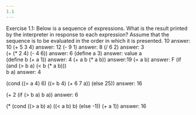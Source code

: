 ```yaml
---
1.1
---
```

Exercise 1.1: Below is a sequence of expressions. What is
the result printed by the interpreter in response to each expression?
Assume that the sequence is to be evaluated in
the order in which it is presented.
10    answer: 10
(+ 5 3 4)   answer: 12
(- 9 1)     answer: 8
(/ 6 2)     answer: 3  
(+ (* 2 4) (- 4 6))  answer: 6
(define a 3)        answer: value a   
(define b (+ a 1))  answer: 4 
(+ a b (* a b))     answer:19 
(= a b)    answer: F
(if (and (> b a) (< b (* a b)))     
b
a)      answer: 4

(cond ((= a 4) 6)
((= b 4) (+ 6 7 a))
(else 25))  answer: 16

(+ 2 (if (> b a) b a)) answer: 6

(* (cond ((> a b) a)
((< a b) b)
(else -1))
(+ a 1))    answer: 16


